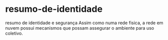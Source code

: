 # resumo-de-identidade
resumo de identidade e segurança
Assim como numa rede fisica, a rede em nuvem possui mecanismos que possam assegurar o ambiente para uso coletivo.
